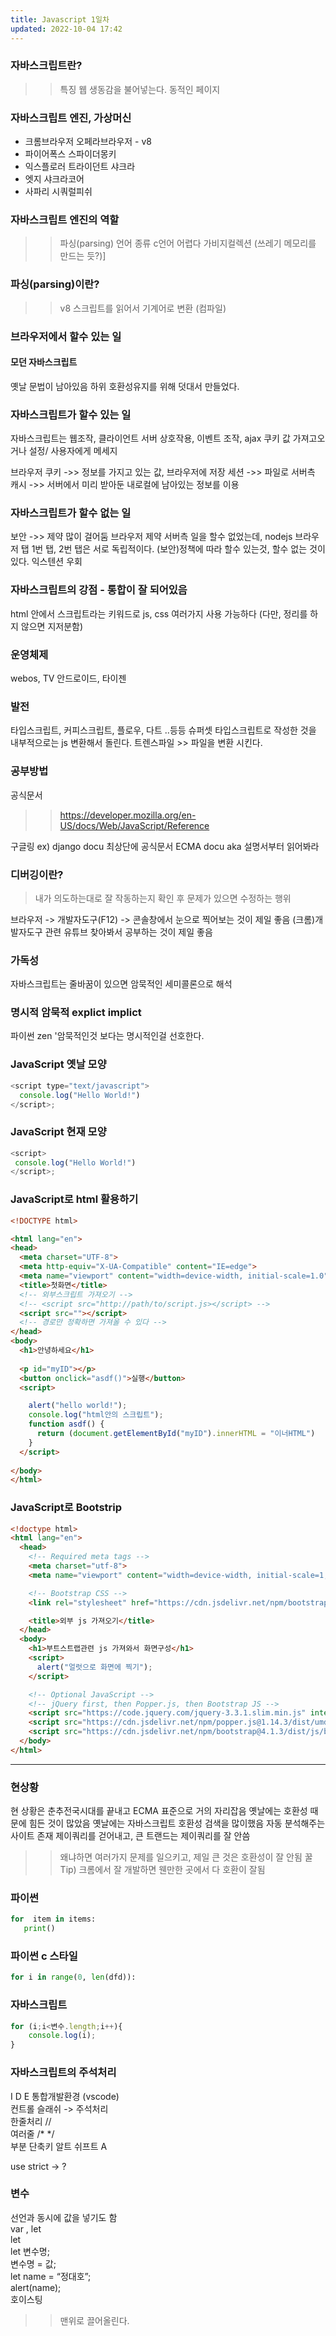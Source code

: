 ```yaml
---
title: Javascript 1일차
updated: 2022-10-04 17:42
---
```

<div class="divider"></div>

### 자바스크립트란?
 >> 특징 웹 생동감을 불어넣는다. 동적인 페이지

<div class="divider"></div>

### 자바스크립트 엔진, 가상머신
 - 크롬브라우저 오페라브라우저 - v8
 - 파이어폭스 스파이더몽키
 - 익스플로러 트라이던트 샤크라
 - 엣지 샤크라코어 
 - 사파리 시쿼럴피쉬

<div class="divider"></div>

### 자바스크립트 엔진의 역할
 >> 파싱(parsing)
 >> 언어 종류
 >> c언어 어렵다
 >> 가비지컬렉션 (쓰레기 메모리를 만드는 듯?)]

<div class="divider"></div>

### 파싱(parsing)이란?
 >> v8 스크립트를 읽어서 기계어로 변환 (컴파일)

<div class="divider"></div>

### 브라우저에서 할수 있는 일
#### 모던 자바스크립트
옛날 문법이 남아있음
하위 호환성유지를 위해 덧대서 만들었다.

<div class="divider"></div>

### 자바스크립트가 할수 있는 일

자바스크립트는 웹조작, 클라이언트 서버 상호작용, 이벤트 조작, ajax
쿠키 값 가져고오거나 설정/ 사용자에게 메세지 

브라우저 쿠키 ->> 정보를 가지고 있는 값, 브라우저에 저장 
세션 ->> 파일로 서버측
캐시 ->> 서버에서 미리 받아둔 내로컬에 남아있는 정보를 이용


### 자바스크립트가 할수 없는 일 

보안 ->> 제약 많이 걸어둠 브라우저 제약
서버측 일을 할수 없었는데, nodejs
브라우저 탭 1번 탭, 2번 탭은 서로 독립적이다.
(보안)정책에 따라 할수 있는것, 할수 없는 것이 있다.
익스텐션 우회


### 자바스크립트의 강점 - 통합이 잘 되어있음

html 안에서 스크립트라는 키워드로 js, css 여러가지 사용 가능하다 (다만, 정리를 하지 않으면 지저분함)


<div class="divider"></div>



<div class="divider"></div>

### 운영체제
webos, TV 안드로이드, 타이젠

### 발전 
타입스크립트, 커피스크립트, 플로우, 다트 ..등등
슈퍼셋
타입스크립트로 작성한 것을 내부적으로는 js 변환해서 돌린다.
트렌스파일 >> 파일을 변환 시킨다.


### 공부방법
공식문서
 >> https://developer.mozilla.org/en-US/docs/Web/JavaScript/Reference

구글링  ex) django docu 최상단에 공식문서
	   ECMA docu
aka 설명서부터 읽어봐라

### 디버깅이란?
 > 내가 의도하는대로 잘 작동하는지 확인 후 문제가 있으면 수정하는 행위

브라우저 -> 개발자도구(F12) -> 콘솔창에서 눈으로 찍어보는 것이 제일 좋음
(크롬)개발자도구 관련 유튜브 찾아봐서 공부하는 것이 제일 좋음

### 가독성
자바스크립트는 줄바꿈이 있으면
암묵적인 세미콜론으로 해석

### 명시적 암묵적 explict implict
파이썬 zen
'암묵적인것 보다는 명시적인걸 선호한다.


<div class="divider"></div>

### JavaScript 옛날 모양
```javascript
<script type="text/javascript">  
  console.log("Hello World!")
</script>;
```

### JavaScript 현재 모양
```javascript
<script>  
 console.log("Hello World!")
</script>;
```

<div class="divider"></div>

### JavaScript로 html 활용하기

```html
<!DOCTYPE html>

<html lang="en">
<head>
  <meta charset="UTF-8">
  <meta http-equiv="X-UA-Compatible" content="IE=edge">
  <meta name="viewport" content="width=device-width, initial-scale=1.0">
  <title>첫화면</title>
  <!-- 외부스크립트 가져오기 -->
  <!-- <script src="http://path/to/script.js></script> -->
  <script src=""></script>
  <!-- 경로만 정확하면 가져올 수 있다 -->
</head>
<body>
  <h1>안녕하세요</h1>
  
  <p id="myID"></p>
  <button onclick="asdf()">실행</button>
  <script>

    alert("hello world!");
    console.log("html안의 스크립트");
    function asdf() {
      return (document.getElementById("myID").innerHTML = "이너HTML")
    }
  </script>
  
</body>
</html>
```

<div class="divider"></div>

### JavaScript로 Bootstrip

```html
<!doctype html>
<html lang="en">
  <head>
    <!-- Required meta tags -->
    <meta charset="utf-8">
    <meta name="viewport" content="width=device-width, initial-scale=1, shrink-to-fit=no">

    <!-- Bootstrap CSS -->
    <link rel="stylesheet" href="https://cdn.jsdelivr.net/npm/bootstrap@4.1.3/dist/css/bootstrap.min.css" integrity="sha384-MCw98/SFnGE8fJT3GXwEOngsV7Zt27NXFoaoApmYm81iuXoPkFOJwJ8ERdknLPMO" crossorigin="anonymous">

    <title>외부 js 가져오기</title>
  </head>
  <body>
    <h1>부트스트랩관련 js 가져와서 화면구성</h1>
    <script>
      alert("얼럿으로 화면에 찍기");
    </script>

    <!-- Optional JavaScript -->
    <!-- jQuery first, then Popper.js, then Bootstrap JS -->
    <script src="https://code.jquery.com/jquery-3.3.1.slim.min.js" integrity="sha384-q8i/X+965DzO0rT7abK41JStQIAqVgRVzpbzo5smXKp4YfRvH+8abtTE1Pi6jizo" crossorigin="anonymous"></script>
    <script src="https://cdn.jsdelivr.net/npm/popper.js@1.14.3/dist/umd/popper.min.js" integrity="sha384-ZMP7rVo3mIykV+2+9J3UJ46jBk0WLaUAdn689aCwoqbBJiSnjAK/l8WvCWPIPm49" crossorigin="anonymous"></script>
    <script src="https://cdn.jsdelivr.net/npm/bootstrap@4.1.3/dist/js/bootstrap.min.js" integrity="sha384-ChfqqxuZUCnJSK3+MXmPNIyE6ZbWh2IMqE241rYiqJxyMiZ6OW/JmZQ5stwEULTy" crossorigin="anonymous"></script>
  </body>
</html>
```

<hr>

### 현상황
현 상황은 춘추전국시대를 끝내고 ECMA 표준으로 거의 자리잡음
옛날에는 호환성 때문에 힘든 것이 많았음
옛날에는 자바스크립트 호환성 검색을 많이했음
자동 분석해주는 사이트 존재
제이쿼리를 걷어내고, 큰 트랜드는 제이쿼리를 잘 안씀 
 >> 왜냐하면 여러가지 문제를 일으키고, 제일 큰 것은 호환성이 잘 안됨
꿀Tip) 크롬에서 잘 개발하면 웬만한 곳에서 다 호환이 잘됨

<div class="divider"></div>

### 파이썬

```python
for  item in items:
   print()
```

### 파이썬 c 스타일
```python
for i in range(0, len(dfd)):
```

### 자바스크립트
```javascript
for (i;i<변수.length;i++){
	console.log(i);
}
```

<div class="divider"></div>

### 자바스크립트의 주석처리
I D E 통합개발환경 (vscode) <br>
컨트롤 슬래쉬 -> 주석처리 <br>
한줄처리 // <br>
여러줄 /* */ <br>
부분 단축키 알트 쉬프트 A <br>

use strict -> ?

<div class="divider"></div>

### 변수 

선언과 동시에 값을 넣기도 함 <br>
var , let <br>
let <br>
let 변수명; <br>
변수명 = 값; <br>
let name = “정대호”; <br>
alert(name); <br>
호이스팅
 >> 맨위로 끌어올린다.